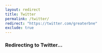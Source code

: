 ```yaml
---
layout: redirect
title: Twitter
permalink: /twitter/
redirect: "https://twitter.com/greaterbne"
exclude: true
---
```


### Redirecting to Twitter...
